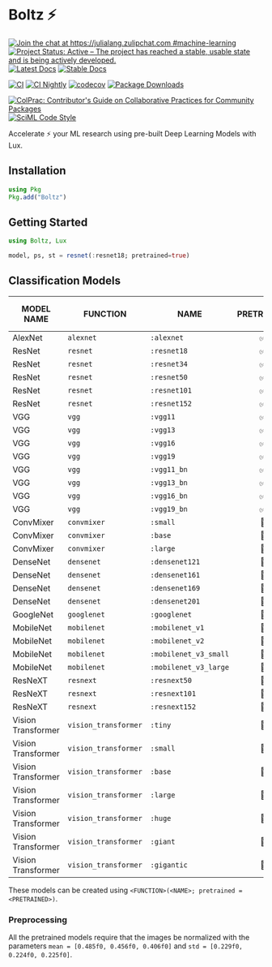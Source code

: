 # Boltz ⚡

[![Join the chat at https://julialang.zulipchat.com #machine-learning](https://img.shields.io/static/v1?label=Zulip&message=chat&color=9558b2&labelColor=389826)](https://julialang.zulipchat.com/#narrow/stream/machine-learning)
[![Project Status: Active – The project has reached a stable, usable state and is being actively developed.](https://www.repostatus.org/badges/latest/active.svg)](https://www.repostatus.org/#active)
[![Latest Docs](https://img.shields.io/badge/docs-latest-blue.svg)](http://lux.csail.mit.edu/dev/lib/Boltz)
[![Stable Docs](https://img.shields.io/badge/docs-stable-blue.svg)](http://lux.csail.mit.edu/stable/lib/Boltz)

[![CI](https://github.com/avik-pal/Lux.jl/actions/workflows/CI.yml/badge.svg)](https://github.com/avik-pal/Lux.jl/actions/workflows/CI.yml)
[![CI Nightly](https://github.com/avik-pal/Lux.jl/actions/workflows/CINightly.yml/badge.svg)](https://github.com/avik-pal/Lux.jl/actions/workflows/CINightly.yml)
[![codecov](https://codecov.io/gh/avik-pal/Lux.jl/branch/main/graph/badge.svg?flag=Boltz&token=IMqBM1e3hz)](https://codecov.io/gh/avik-pal/Lux.jl)
[![Package Downloads](https://shields.io/endpoint?url=https://pkgs.genieframework.com/api/v1/badge/Boltz)](https://pkgs.genieframework.com?packages=Boltz)

[![ColPrac: Contributor's Guide on Collaborative Practices for Community Packages](https://img.shields.io/badge/ColPrac-Contributor's%20Guide-blueviolet)](https://github.com/SciML/ColPrac)
[![SciML Code Style](https://img.shields.io/static/v1?label=code%20style&message=SciML&color=9558b2&labelColor=389826)](https://github.com/SciML/SciMLStyle)

Accelerate ⚡ your ML research using pre-built Deep Learning Models with Lux.

## Installation

```julia
using Pkg
Pkg.add("Boltz")
```

## Getting Started

```julia
using Boltz, Lux

model, ps, st = resnet(:resnet18; pretrained=true)
```

## Classification Models

| MODEL NAME | FUNCTION | NAME | PRETRAINED | TOP 1 ACCURACY (%) | TOP 5 ACCURACY (%) |
| - | - | - | :-: | :-: | :-: |
| AlexNet | `alexnet` | `:alexnet` | ✅ | 54.48 | 77.72 |
| ResNet | `resnet` | `:resnet18` | ✅ | 68.08 | 88.44 |
| ResNet | `resnet` | `:resnet34` | ✅ | 72.13 | 90.91 |
| ResNet | `resnet` | `:resnet50` | ✅ | 74.55 | 92.36 |
| ResNet | `resnet` | `:resnet101` | ✅ | 74.81 | 92.36 |
| ResNet | `resnet` | `:resnet152` | ✅ | 77.63 | 93.84 |
| VGG | `vgg` | `:vgg11` | ✅ | 67.35 | 87.91 |
| VGG | `vgg` | `:vgg13` | ✅ | 68.40 | 88.48 |
| VGG | `vgg` | `:vgg16` | ✅ | 70.24 | 89.80 |
| VGG | `vgg` | `:vgg19` | ✅ | 71.09 | 90.27 |
| VGG | `vgg` | `:vgg11_bn` | ✅ | 69.09 | 88.94 |
| VGG | `vgg` | `:vgg13_bn` | ✅ | 69.66 | 89.49 |
| VGG | `vgg` | `:vgg16_bn` | ✅ | 72.11 | 91.02 |
| VGG | `vgg` | `:vgg19_bn` | ✅ | 72.95 | 91.32 |
| ConvMixer | `convmixer` | `:small` | 🚫 | | |
| ConvMixer | `convmixer` | `:base` | 🚫 | | |
| ConvMixer | `convmixer` | `:large` | 🚫 | | |
| DenseNet | `densenet` | `:densenet121` | 🚫 | | |
| DenseNet | `densenet` | `:densenet161` | 🚫 | | |
| DenseNet | `densenet` | `:densenet169` | 🚫 | | |
| DenseNet | `densenet` | `:densenet201` | 🚫 | | |
| GoogleNet | `googlenet` | `:googlenet` | 🚫 | | |
| MobileNet | `mobilenet` | `:mobilenet_v1` | 🚫 | | |
| MobileNet | `mobilenet` | `:mobilenet_v2` | 🚫 | | |
| MobileNet | `mobilenet` | `:mobilenet_v3_small` | 🚫 | | |
| MobileNet | `mobilenet` | `:mobilenet_v3_large` | 🚫 | | |
| ResNeXT | `resnext` | `:resnext50` | 🚫 | | |
| ResNeXT | `resnext` | `:resnext101` | 🚫 | | |
| ResNeXT | `resnext` | `:resnext152` | 🚫 | | |
| Vision Transformer | `vision_transformer` | `:tiny` | 🚫 | | |
| Vision Transformer | `vision_transformer` | `:small` | 🚫 | | |
| Vision Transformer | `vision_transformer` | `:base` | 🚫 | | |
| Vision Transformer | `vision_transformer` | `:large` | 🚫 | | |
| Vision Transformer | `vision_transformer` | `:huge` | 🚫 | | |
| Vision Transformer | `vision_transformer` | `:giant` | 🚫 | | |
| Vision Transformer | `vision_transformer` | `:gigantic` | 🚫 | | |

These models can be created using `<FUNCTION>(<NAME>; pretrained = <PRETRAINED>)`.

### Preprocessing

All the pretrained models require that the images be normalized with the parameters
`mean = [0.485f0, 0.456f0, 0.406f0]` and `std = [0.229f0, 0.224f0, 0.225f0]`.
